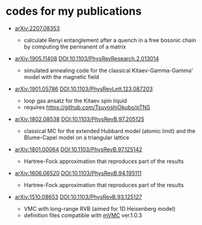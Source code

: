 # codes for my publications 

* [arXiv:2207.08353](https://arxiv.org/abs/2207.08353)
  * calculate Renyi entanglement after a quench in a free bosonic chain by computing the permanent of a matrix

* [arXiv:1905.11408](https://arxiv.org/abs/1905.11408)
[DOI:10.1103/PhysRevResearch.2.013014](https://doi.org/10.1103/PhysRevResearch.2.013014)
  * simulated annealing code for the classical Kitaev-Gamma-Gamma' model with the magnetic field

* [arXiv:1901.05786](https://arxiv.org/abs/1901.05786)
[DOI:10.1103/PhysRevLett.123.087203](https://doi.org/10.1103/PhysRevLett.123.087203)
  * loop gas ansatz for the Kitaev spin liquid
  * requires https://github.com/TsuyoshiOkubo/pTNS

* [arXiv:1802.08538](https://arxiv.org/abs/1802.08538)
[DOI:10.1103/PhysRevB.97.205125](https://doi.org/10.1103/PhysRevB.97.205125)
  * classical MC for the extended Hubbard model (atomic limit) and the Blume-Capel model on a triangular lattice

* [arXiv:1801.00064](https://arxiv.org/abs/1801.00064)
[DOI:10.1103/PhysRevB.97.125142](https://doi.org/10.1103/PhysRevB.97.125142)
  * Hartree-Fock approximation that reproduces part of the results

* [arXiv:1606.06520](https://arxiv.org/abs/1606.06520)
[DOI:10.1103/PhysRevB.94.195111](https://doi.org/10.1103/PhysRevB.94.195111)
  * Hartree-Fock approximation that reproduces part of the results

* [arXiv:1510.08653](https://arxiv.org/abs/1510.08653)
[DOI:10.1103/PhysRevB.93.125127](https://journals.aps.org/prb/abstract/10.1103/PhysRevB.93.125127)
  * VMC with long-range RVB (aimed for 1D Heisenberg model)
  * definition files compatible with [mVMC](https://github.com/issp-center-dev/mVMC) ver.1.0.3
